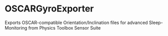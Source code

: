 # OSCARGyroExporter
Exports OSCAR-compatible Orientation/Inclination files for advanced Sleep-Monitoring from Physics Toolbox Sensor Suite
